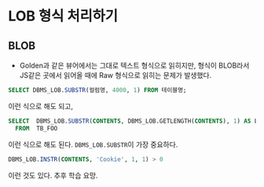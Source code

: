 # LOB 형식 처리하기
## BLOB
* Golden과 같은 뷰어에서는 그대로 텍스트 형식으로 읽히지만, 형식이 BLOB라서 JS같은 곳에서 읽어올 때에 Raw 형식으로 읽히는 문제가 발생했다.
```sql
SELECT DBMS_LOB.SUBSTR(컬럼명, 4000, 1) FROM 테이블명;
```
이런 식으로 해도 되고,
```sql
SELECT  DBMS_LOB.SUBSTR(CONTENTS, DBMS_LOB.GETLENGTH(CONTENTS), 1) AS LOB_CONTENTS
  FROM  TB_FOO
```
이런 식으로 해도 된다. `DBMS_LOB.SUBSTR`이 가장 중요하다.
```sql
DBMS_LOB.INSTR(CONTENTS, 'Cookie', 1, 1) > 0
```
이런 것도 있다. 추후 학습 요망.
